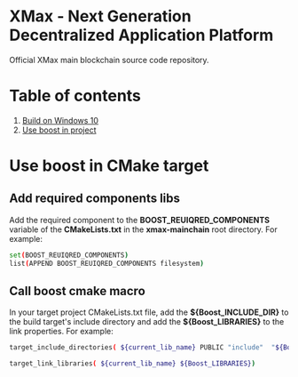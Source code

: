 # XMax - Next Generation Decentralized Application Platform
Official XMax main blockchain source code repository.

# Table of contents

1. [Build on Windows 10](build-windows.md)
2. [Use boost in project](#useboostcmake)





<a name="useboostcmake"></a>
# Use boost in CMake target

## Add required components libs
Add the required component to the **BOOST_REUIQRED_COMPONENTS** variable of the **CMakeLists.txt** in the **xmax-mainchain** root directory. For example:

```bash
set(BOOST_REUIQRED_COMPONENTS)
list(APPEND BOOST_REUIQRED_COMPONENTS filesystem)
```




## Call boost cmake macro

In your target project CMakeLists.txt file, add the **\${Boost_INCLUDE_DIR}** to the build target's include directory and add the **${Boost_LIBRARIES}** to the link properties. For example:
```bash
target_include_directories( ${current_lib_name} PUBLIC "include"  "${Boost_INCLUDE_DIR}" "${CMAKE_CURRENT_SOURCE_DIR}" )

target_link_libraries( ${current_lib_name} ${Boost_LIBRARIES})
```